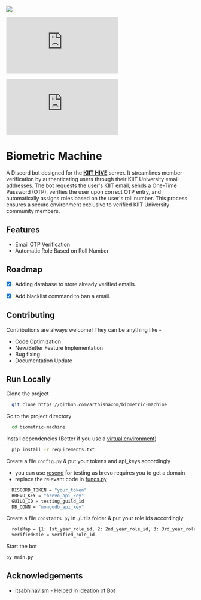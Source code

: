 
[![](https://dcbadge.limes.pink/api/server/https://discord.gg/7f7GVAKfFf)](https://discord.gg/7f7GVAKfFf)

![PyPI - Version](https://img.shields.io/pypi/v/discord.py?style=for-the-badge)

![PyPI - Python Version](https://img.shields.io/pypi/pyversions/discord.py?style=for-the-badge&color=%23e3a93d)




# Biometric Machine

A Discord bot designed for the [**KIIT HIVE**](https://discord.gg/7f7GVAKfFf) server. It streamlines member verification by authenticating users through their KIIT University email addresses. The bot requests the user's KIIT email, sends a One-Time Password (OTP), verifies the user upon correct OTP entry, and automatically assigns roles based on the user's roll number. This process ensures a secure environment exclusive to verified KIIT University community members.


## Features

- Email OTP Verification
- Automatic Role Based on Roll Number


## Roadmap

- [x] Adding database to store already verified emails.
- [x] Add blacklist command to ban a email.


## Contributing

Contributions are always welcome! They can be anything like - 
- Code Optimization
- New/Better Feature Implementation
- Bug fixing
- Documentation Update

## Run Locally

Clone the project

```bash
  git clone https://github.com/arthishaxom/biometric-machine
```

Go to the project directory

```bash
  cd biometric-machine
```

Install dependencies (Better if you use a [virtual environment](https://www.youtube.com/watch?v=Y21OR1OPC9A&t=144s))

```bash
  pip install -r requirements.txt
```

Create a file `config.py` & put your tokens and api_keys accordingly
- you can use [resend](https://resend.com/emails) for testing as brevo requires you to get a domain
- replace the relevant code in [funcs.py](utils/funcs.py)
```bash
  DISCORD_TOKEN = "your_token"
  BREVO_KEY = "brevo_api_key" 
  GUILD_ID = testing_guild_id
  DB_CONN = "mongodb_api_key"
```

Create a file `constants.py` in ./utils folder & put your role ids accordingly
```bash
  roleMap = {1: 1st_year_role_id, 2: 2nd_year_role_id, 3: 3rd_year_role_id, 4: 4th_year_role_id, 5:alumni_year_role_id}
  verifiedRole = verified_role_id
```

Start the bot
```bash
py main.py
```

## Acknowledgements
- [itsabhinavism](https://github.com/itsabhinavism) - Helped in ideation of Bot 